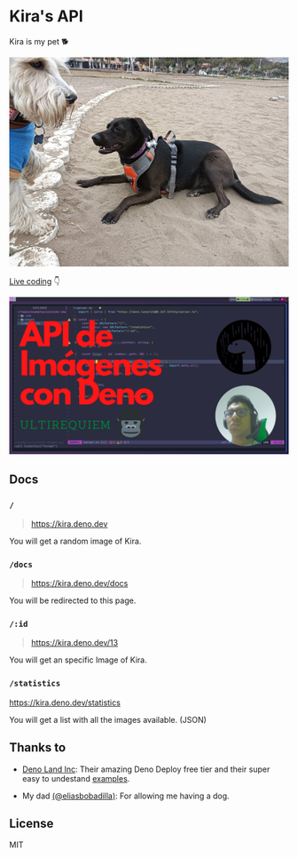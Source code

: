 # Kira's API

Kira is my pet 🐕

![A Kira's pic](./images/chilling.jpg)

[Live coding](https://youtu.be/nMgS9nG4kMc) 👇

[![Video Thumbnail](./youtube.png)](https://youtu.be/nMgS9nG4kMc)

## Docs

### `/`

> https://kira.deno.dev

You will get a random image of Kira.

### `/docs`

> https://kira.deno.dev/docs

You will be redirected to this page.

### `/:id`

> https://kira.deno.dev/13

You will get an specific Image of Kira.

### `/statistics`

https://kira.deno.dev/statistics

You will get a list with all the images available. (JSON)

## Thanks to

- [Deno Land Inc](https://deno.com/company): Their amazing Deno Deploy free tier
  and their super easy to undestand
  [examples](https://examples.deno.land/http-server-routing).

- My dad [(@eliasbobadilla)](https://github.com/eliasbobadilla): For allowing me
  having a dog.

## License

MIT
